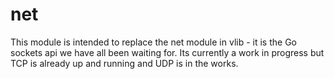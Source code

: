 # net
This module is intended to replace the net module in vlib - it is the Go sockets api we have all been waiting for. Its currently a work in progress but TCP is already up and running and UDP is in the works.
